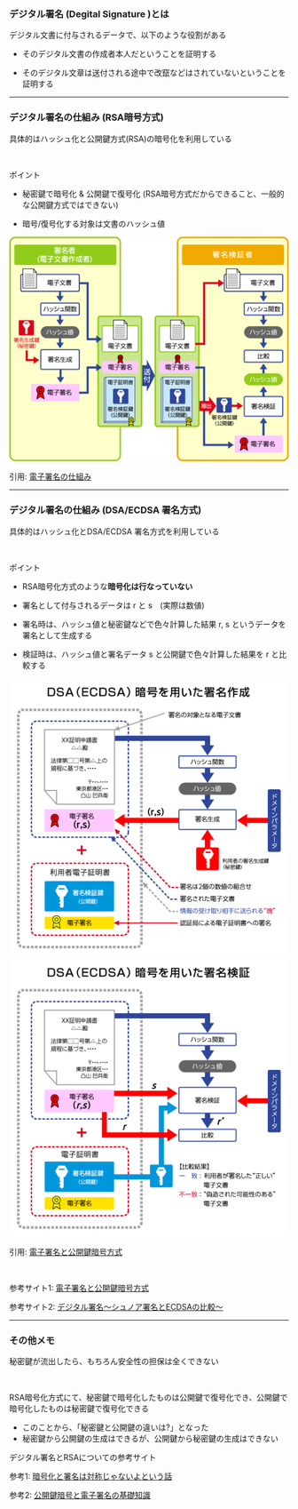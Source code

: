 ### デジタル署名 (Degital Signature )とは

デジタル文書に付与されるデータで、以下のような役割がある

- そのデジタル文書の作成者本人だということを証明する

- そのデジタル文章は送付される途中で改竄などはされていないということを証明する

---

### デジタル署名の仕組み (RSA暗号方式)

具体的はハッシュ化と公開鍵方式(RSA)の暗号化を利用している

<br>

ポイント
- 秘密鍵で暗号化 & 公開鍵で復号化 (RSA暗号方式だからできること、一般的な公開鍵方式ではできない)

- 暗号/復号化する対象は文書のハッシュ値

<img src="./img/Digital-Signature_1.gif" />

引用: [電子署名の仕組み](https://www.jipdec.or.jp/project/research/why-e-signature/PKI-crypto-mechanism.html)

---

### デジタル署名の仕組み (DSA/ECDSA 署名方式)

具体的はハッシュ化とDSA/ECDSA 署名方式を利用している

<br>

ポイント
- RSA暗号化方式のような**暗号化は行なっていない**

- 署名として付与されるデータは r と s　(実際は数値)

- 署名時は、ハッシュ値と秘密鍵などで色々計算した結果 r, s というデータを署名として生成する

- 検証時は、ハッシュ値と署名データ s と公開鍵で色々計算した結果を r と比較する


<img src="./img/Digital-Signature_2.gif" />
<img src="./img/Digital-Signature_3.gif" />

引用: [電子署名と公開鍵暗号方式](電子署名と公開鍵暗号方式)


<br>

参考サイト1: [電子署名と公開鍵暗号方式](https://www.jipdec.or.jp/project/research/why-e-signature/public-key-cryptography.html)

参考サイト2: [デジタル署名～シュノア署名とECDSAの比較～](https://spotlight.soy/detail?article_id=z1mk21yed)

---

### その他メモ

秘密鍵が流出したら、もちろん安全性の担保は全くできない

<br>

RSA暗号化方式にて、秘密鍵で暗号化したものは公開鍵で復号化でき、公開鍵で暗号化したものは秘密鍵で復号化できる
- このことから、「秘密鍵と公開鍵の違いは?」となった
- 秘密鍵から公開鍵の生成はできるが、公開鍵から秘密鍵の生成はできない

デジタル署名とRSAについての参考サイト

参考1: [暗号化と署名は対称じゃないよという話](https://www.machu.jp/posts/20080302/p01/)

参考2: [公開鍵暗号と電子署名の基礎知識](https://qiita.com/kunichiko/items/ef5efdb41611d6cf7775)